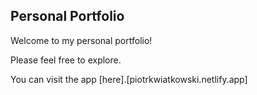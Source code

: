 ## Personal Portfolio

Welcome to my personal portfolio! 

Please feel free to explore.

You can visit the app [here].[piotrkwiatkowski.netlify.app]

